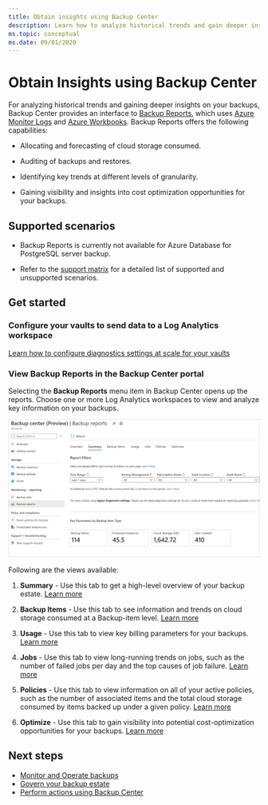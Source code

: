 ```yaml
---
title: Obtain insights using Backup Center
description: Learn how to analyze historical trends and gain deeper insights on your backups with Backup Center. 
ms.topic: conceptual
ms.date: 09/01/2020
---
```


# Obtain Insights using Backup Center

For analyzing historical trends and gaining deeper insights on your backups, Backup Center provides an interface to [Backup Reports](configure-reports.md), which uses [Azure Monitor Logs](https://docs.microsoft.com/azure/azure-monitor/platform/data-platform-logs) and [Azure Workbooks](https://docs.microsoft.com/azure/azure-monitor/platform/workbooks-overview). Backup Reports offers the following capabilities:

- Allocating and forecasting of cloud storage consumed.

- Auditing of backups and restores.

- Identifying key trends at different levels of granularity.

- Gaining visibility and insights into cost optimization opportunities for your backups.

## Supported scenarios

- Backup Reports is currently not available for Azure Database for PostgreSQL server backup.

- Refer to the [support matrix](backup-center-support-matrix.md) for a detailed list of supported and unsupported scenarios.

## Get started

### Configure your vaults to send data to a Log Analytics workspace

[Learn how to configure diagnostics settings at scale for your vaults](https://docs.microsoft.com/azure/backup/configure-reports#get-started)

### View Backup Reports in the Backup Center portal

Selecting the **Backup Reports** menu item in Backup Center opens up the reports. Choose one or more Log Analytics workspaces to view and analyze key information on your backups.

![Backup reports in Backup Center](./media/backup-center-obtain-insights/backup-center-backup-reports.png)

Following are the views available:

1. **Summary** - Use this tab to get a high-level overview of your backup estate. [Learn more](https://docs.microsoft.com/azure/backup/configure-reports#summary)

1. **Backup Items** - Use this tab to see information and trends on cloud storage consumed at a Backup-item level. [Learn more](https://docs.microsoft.com/azure/backup/configure-reports#backup-items)

1. **Usage** - Use this tab to view key billing parameters for your backups. [Learn more](https://docs.microsoft.com/azure/backup/configure-reports#usage)

1. **Jobs** - Use this tab to view long-running trends on jobs, such as the number of failed jobs per day and the top causes of job failure. [Learn more](https://docs.microsoft.com/azure/backup/configure-reports#jobs)

1. **Policies** - Use this tab to view information on all of your active policies, such as the number of associated items and the total cloud storage consumed by items backed up under a given policy. [Learn more](https://docs.microsoft.com/azure/backup/configure-reports#policies)

1. **Optimize** - Use this tab to gain visibility into potential cost-optimization opportunities for your backups. [Learn more](https://docs.microsoft.com/azure/backup/configure-reports#optimize)

## Next steps

- [Monitor and Operate backups](backup-center-monitor-operate.md)
- [Govern your backup estate](backup-center-govern-environment.md)
- [Perform actions using Backup Center](backup-center-actions.md)
